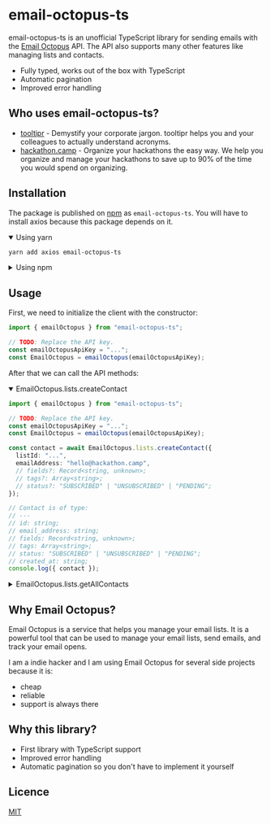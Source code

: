 # email-octopus-ts

email-octopus-ts is an unofficial TypeScript library for sending emails with the [Email Octopus](https://emailoctopus.com/?urli=J86C8) API. The API also supports many other features like managing lists and contacts.

- Fully typed, works out of the box with TypeScript
- Automatic pagination
- Improved error handling

## Who uses email-octopus-ts?

- [tooltipr](https://www.tooltipr.com/) - Demystify your corporate jargon. tooltipr helps you and your colleagues to actually understand acronyms.
- [hackathon.camp](https://www.hackathon.camp/) - Organize your hackathons the easy way. We help you organize and manage your hackathons to save up to 90% of the time you would spend on organizing.

## Installation

The package is published on [npm](https://www.npmjs.com/package/email-octopus-ts) as `email-octopus-ts`. You will have to install axios because this package depends on it.

<details open>
  <summary>Using yarn</summary>

```bash
yarn add axios email-octopus-ts
```

</details>

<details>
  <summary>Using npm</summary>

```bash
npm install axios email-octopus-ts
```

</details>

## Usage

First, we need to initialize the client with the constructor:

```ts
import { emailOctopus } from "email-octopus-ts";

// TODO: Replace the API key.
const emailOctopusApiKey = "...";
const EmailOctopus = emailOctopus(emailOctopusApiKey);
```

After that we can call the API methods:

<details open>
  <summary>EmailOctopus.lists.createContact</summary>

```ts
import { emailOctopus } from "email-octopus-ts";

// TODO: Replace the API key.
const emailOctopusApiKey = "...";
const EmailOctopus = emailOctopus(emailOctopusApiKey);

const contact = await EmailOctopus.lists.createContact({
  listId: "...",
  emailAddress: "hello@hackathon.camp",
  // fields?: Record<string, unknown>;
  // tags?: Array<string>;
  // status?: "SUBSCRIBED" | "UNSUBSCRIBED" | "PENDING";
});

// Contact is of type:
// ---
// id: string;
// email_address: string;
// fields: Record<string, unknown>;
// tags: Array<string>;
// status: "SUBSCRIBED" | "UNSUBSCRIBED" | "PENDING";
// created_at: string;
console.log({ contact });
```

</details>

<details>
  <summary>EmailOctopus.lists.getAllContacts</summary>

```ts
import { emailOctopus } from "email-octopus-ts";

// TODO: Replace the API key.
const emailOctopusApiKey = "...";
const EmailOctopus = emailOctopus(emailOctopusApiKey);

const contacts = await EmailOctopus.lists.getAllContacts(
  {
    listId: "...",
    // limit?: number;
    // page?: number;
  },
  {
    // Will loop through all pages
    autoPaginate: true,
  },
);

contacts.forEach((contact) => {
  // Contact is of type:
  // ---
  // id: string;
  // email_address: string;
  // fields: Record<string, unknown>;
  // tags: Array<string>;
  // status: "SUBSCRIBED" | "UNSUBSCRIBED" | "PENDING";
  // created_at: string;
  console.log({ contact });
});
```

</details>

## Why Email Octopus?

Email Octopus is a service that helps you manage your email lists. It is a powerful tool that can be used to manage your email lists, send emails, and track your email opens.

I am a indie hacker and I am using Email Octopus for several side projects because it is:

- cheap
- reliable
- support is always there

## Why this library?

- First library with TypeScript support
- Improved error handling
- Automatic pagination so you don't have to implement it yourself

## Licence

[MIT](./LICENSE)

<!-- Trigger Release -->

